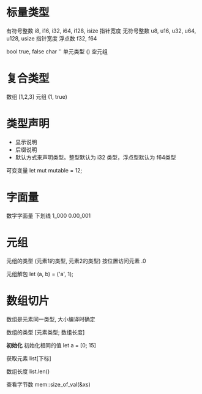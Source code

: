 # 标量类型

有符号整数 i8, i16, i32, i64, i128, isize 指针宽度
无符号整数 u8, u16, u32, u64, u128, usize 指针宽度
浮点数 f32, f64

bool true, false
char ''
单元类型 () 空元组


# 复合类型

数组 [1,2,3]
元组 (1, true)

# 类型声明
* 显示说明
* 后缀说明
* 默认方式来声明类型。整型默认为 i32 类型，浮点型默认为 f64类型

可变变量
let mut mutable = 12;


# 字面量

数字字面量 下划线
1_000
0.00_001


# 元组
元组的类型 (元素1的类型, 元素2的类型)
按位置访问元素 .0

元组解包
let (a, b) = ('a', 1);

# 数组切片

数组是元素同一类型, 大小编译时确定

数组的类型 [元素类型; 数组长度]

**初始化**
初始化相同的值 let a = [0; 15]


获取元素
list[下标]

数组长度
list.len()


查看字节数
mem::size_of_val(&xs)